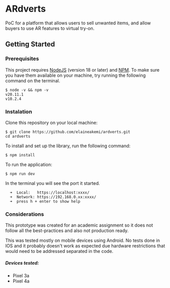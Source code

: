 # ARdverts

PoC for a platform that allows users to sell unwanted items, and allow buyers to use AR features to virtual try-on.

## Getting Started
### Prerequisites
This project requires [NodeJS](https://nodejs.org/en) (version 18 or later) and [NPM](https://www.npmjs.com/).
To make sure you have them available on your machine, try running the following command on the terminal.
```
$ node -v && npm -v
v20.11.1
v10.2.4
```

### Instalation
Clone this repository on your local machine:
```
$ git clone https://github.com/elaineakemi/ardverts.git
cd ardverts
```

To install and set up the library, run the following command:
```
$ npm install
```

To run the application:
```
$ npm run dev
```

In the terminal you will see the port it started.
```
  ➜  Local:   https://localhost:xxxx/
  ➜  Network: https://192.168.0.xx:xxxx/
  ➜  press h + enter to show help
```

### Considerations
This prototype was created for an academic assignment so it does not follow all the best-practices and also not production ready.

This was tested mostly on mobile devices using Android. No tests done in IOS and it probably doesn't work as expected due hardware restrictions that would need to be addressed separated in the code.

##### Devices tested:
- Pixel 3a
- Pixel 4a

